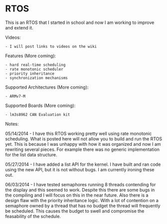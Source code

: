 RTOS
====

This is an RTOS that I started in school and now I am working to improve and extend it.

Videos:

	- I will post links to videos on the wiki

Features (More coming):
	
	- hard real-time scheduling
	- rate monotonic scheduler
	- priority inheritance 
	- synchronization mechanisms

Supported Architectures (More coming):
	
	- ARMv7-M

Supported Boards (More coming):

	- lm3s8962 CAN Evaluation kit

Notes:

05/14/2014 - 	I have this RTOS working pretty well using rate monotonic scheduling.
		What is posted here will not allow you to build and run the RTOS yet. 
		This is because I was unhappy with how it was organized and now I am
		rewriting several pieces. For example there was no generic implementation
		for the list data structure. 

05/27/2014 -	I have added a list API for the kernel. I have built and ran code using 
		the new API, but it is not without bugs. I am currently ironing these out.

06/03/2014 -	I have tested semaphores running 8 threads contending for the display and
                this seemed to work. Despite this there are some bugs in the compiling and
                I will focus on this in the near future. Also there is a design flaw with
                the priority inheritance logic. With a lot of contention on a semaphore
                owned by a thread that has no budget the thread will frequently be scheduled. 
		This causes the budget to swell and compromise the feasability of the schedule.

